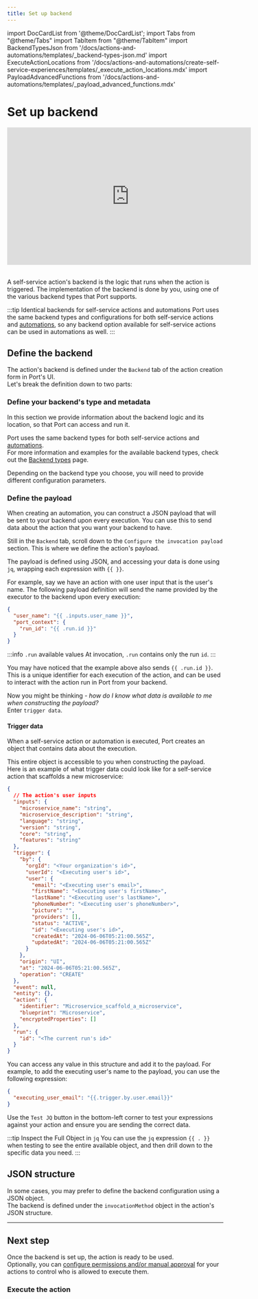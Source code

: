 ```yaml
---
title: Set up backend
---
```


import DocCardList from '@theme/DocCardList';
import Tabs from "@theme/Tabs"
import TabItem from "@theme/TabItem"
import BackendTypesJson from '/docs/actions-and-automations/templates/_backend-types-json.md'
import ExecuteActionLocations from '/docs/actions-and-automations/create-self-service-experiences/templates/_execute_action_locations.mdx'
import PayloadAdvancedFunctions from '/docs/actions-and-automations/templates/_payload_advanced_functions.mdx'

# Set up backend

<center>

<iframe width="568" height="320" src="https://www.youtube.com/embed/cU7W3xYbsEw" title="YouTube video player" frameborder="0" allow="accelerometer; autoplay; clipboard-write; encrypted-media; gyroscope; picture-in-picture; web-share" allowfullscreen allow="fullscreen;"></iframe>

</center>
<br/>

A self-service action's backend is the logic that runs when the action is triggered. The implementation of the backend is done by you, using one of the various backend types that Port supports.

:::tip Identical backends for self-service actions and automations
Port uses the same backend types and configurations for both self-service actions and [automations](/actions-and-automations/define-automations/), so any backend option available for self-service actions can be used in automations as well.
:::

## Define the backend

The action's backend is defined under the `Backend` tab of the action creation form in Port's UI.  
Let's break the definition down to two parts:

### Define your backend's type and metadata

In this section we provide information about the backend logic and its location, so that Port can access and run it.  

Port uses the same backend types for both self-service actions and [automations](/actions-and-automations/define-automations/).  
For more information and examples for the available backend types, check out the [Backend types](/actions-and-automations/setup-backend/) page.

Depending on the backend type you choose, you will need to provide different configuration parameters.  

### Define the payload

When creating an automation, you can construct a JSON payload that will be sent to your backend upon every execution. You can use this to send data about the action that you want your backend to have. 

Still in the `Backend` tab, scroll down to the `Configure the invocation payload` section. This is where we define the action's payload.

The payload is defined using JSON, and accessing your data is done using `jq`, wrapping each expression with `{{ }}`.  

For example, say we have an action with one user input that is the user's name. The following payload definition will send the name provided by the executor to the backend upon every execution:

```json showLineNumbers
{
  "user_name": "{{ .inputs.user_name }}",
  "port_context": {
    "run_id": "{{ .run.id }}"
  }
}
```

:::info `.run` available values
At invocation, `.run` contains only the run `id`.
:::

You may have noticed that the example above also sends `{{ .run.id }}`. This is a unique identifier for each execution of the action, and can be used to interact with the action run in Port from your backend.  

Now you might be thinking - *how do I know what data is available to me when constructing the payload?*  
Enter `trigger data`.

#### Trigger data

When a self-service action or automation is executed, Port creates an object that contains data about the execution.  

This entire object is accessible to you when constructing the payload.  
Here is an example of what trigger data could look like for a self-service action that scaffolds a new microservice:

```json showLineNumbers
{
  // The action's user inputs
  "inputs": {
    "microservice_name": "string",
    "microservice_description": "string",
    "language": "string",
    "version": "string",
    "core": "string",
    "features": "string"
  },
  "trigger": {
    "by": {
      "orgId": "<Your organization's id>",
      "userId": "<Executing user's id>",
      "user": {
        "email": "<Executing user's email>",
        "firstName": "<Executing user's firstName>",
        "lastName": "<Executing user's lastName>",
        "phoneNumber": "<Executing user's phoneNumber>",
        "picture": "",
        "providers": [],
        "status": "ACTIVE",
        "id": "<Executing user's id>",
        "createdAt": "2024-06-06T05:21:00.565Z",
        "updatedAt": "2024-06-06T05:21:00.565Z"
      }
    },
    "origin": "UI",
    "at": "2024-06-06T05:21:00.565Z",
    "operation": "CREATE"
  },
  "event": null,
  "entity": {},
  "action": {
    "identifier": "Microservice_scaffold_a_microservice",
    "blueprint": "Microservice",
    "encryptedProperties": []
  },
  "run": {
    "id": "<The current run's id>"
  }
}
```

You can access any value in this structure and add it to the payload. For example, to add the executing user's name to the payload, you can use the following expression:

```json
{
  "executing_user_email": "{{.trigger.by.user.email}}"
}
```

Use the `Test JQ` button in the bottom-left corner to test your expressions against your action and ensure you are sending the correct data.

:::tip Inspect the Full Object in `jq`
You can use the `jq` expression `{{ . }}` when testing to see the entire available object, and then drill down to the specific data you need.
:::

<PayloadAdvancedFunctions />

## JSON structure

In some cases, you may prefer to define the backend configuration using a JSON object.  
The backend is defined under the `invocationMethod` object in the action's JSON structure.

<BackendTypesJson />

___

## Next step

Once the backend is set up, the action is ready to be used.  
Optionally, you can [configure permissions and/or manual approval](/actions-and-automations/create-self-service-experiences/set-self-service-actions-rbac/) for your actions to control who is allowed to execute them.

### Execute the action

<ExecuteActionLocations />